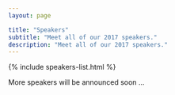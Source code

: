 ```yaml
---
layout: page

title: "Speakers"
subtitle: "Meet all of our 2017 speakers."
description: "Meet all of our 2017 speakers."
---
```


{% include speakers-list.html %}

More speakers will be announced soon &hellip;
